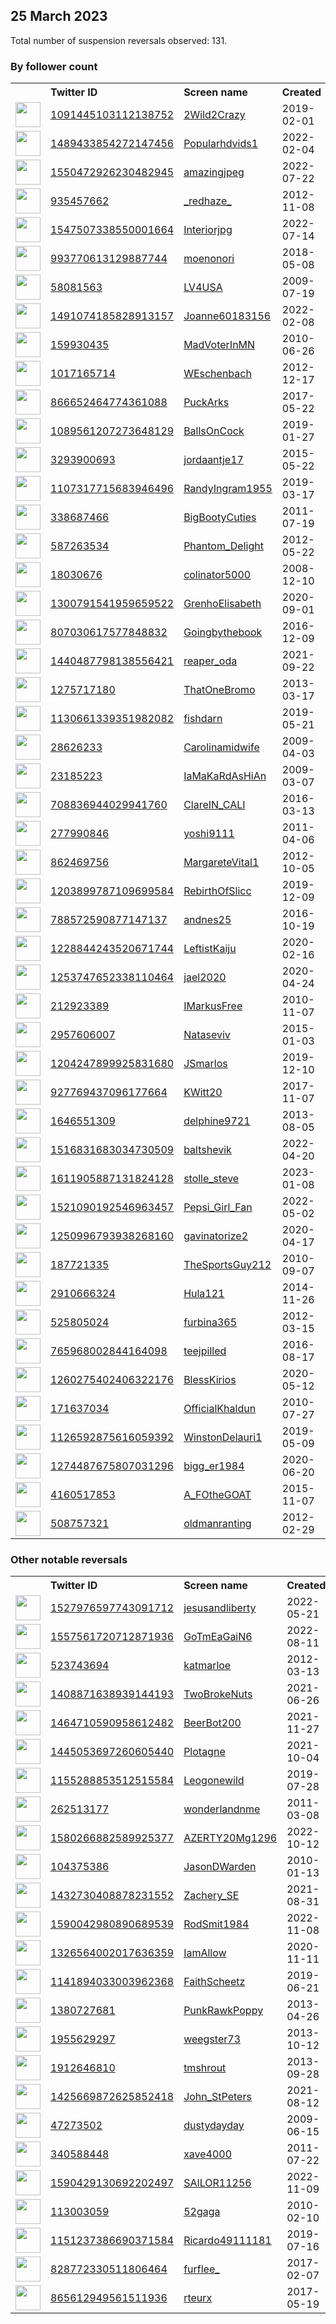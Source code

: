 
## 25 March 2023
Total number of suspension reversals observed: 131.

### By follower count
<table><tr><th></th><th align="left">Twitter ID</th><th align="left">Screen name</th>
<th align="left">Created</th><th align="left">Status</th><th align="left">Suspended</th><th align="left">Followers</th>
<tr><td><a href="https://pbs.twimg.com/profile_images/1563410708125007872/VLMs5556_normal.jpg"><img src="https://pbs.twimg.com/profile_images/1563410708125007872/VLMs5556_normal.jpg" width="40px" height="40px" align="center"/></a></td><td><a href="https://twitter.com/intent/user?user_id=1091445103112138752">1091445103112138752</a></td><td><a href="https://twitter.com/2Wild2Crazy">2Wild2Crazy</a></td><td>2019-02-01</td><td align="center"></td><td>2023-01-27</td><td>274044</td></tr>
<tr><td><a href="https://pbs.twimg.com/profile_images/1636804934351073280/kmnpXL89_normal.jpg"><img src="https://pbs.twimg.com/profile_images/1636804934351073280/kmnpXL89_normal.jpg" width="40px" height="40px" align="center"/></a></td><td><a href="https://twitter.com/intent/user?user_id=1489433854272147456">1489433854272147456</a></td><td><a href="https://twitter.com/Popularhdvids1">Popularhdvids1</a></td><td>2022-02-04</td><td align="center"></td><td>2023-02-03</td><td>267929</td></tr>
<tr><td><a href="https://pbs.twimg.com/profile_images/1568678438185365505/rKakvut3_normal.jpg"><img src="https://pbs.twimg.com/profile_images/1568678438185365505/rKakvut3_normal.jpg" width="40px" height="40px" align="center"/></a></td><td><a href="https://twitter.com/intent/user?user_id=1550472926230482945">1550472926230482945</a></td><td><a href="https://twitter.com/amazingjpeg">amazingjpeg</a></td><td>2022-07-22</td><td align="center"></td><td>2022-09-16</td><td>19196</td></tr>
<tr><td><a href="https://pbs.twimg.com/profile_images/615975624188952576/M2L9hGNP_normal.jpg"><img src="https://pbs.twimg.com/profile_images/615975624188952576/M2L9hGNP_normal.jpg" width="40px" height="40px" align="center"/></a></td><td><a href="https://twitter.com/intent/user?user_id=935457662">935457662</a></td><td><a href="https://twitter.com/_redhaze_">_redhaze_</a></td><td>2012-11-08</td><td align="center"></td><td></td><td>12338</td></tr>
<tr><td><a href="https://pbs.twimg.com/profile_images/1547627588553568259/mUgIjQZe_normal.jpg"><img src="https://pbs.twimg.com/profile_images/1547627588553568259/mUgIjQZe_normal.jpg" width="40px" height="40px" align="center"/></a></td><td><a href="https://twitter.com/intent/user?user_id=1547507338550001664">1547507338550001664</a></td><td><a href="https://twitter.com/Interiorjpg">Interiorjpg</a></td><td>2022-07-14</td><td align="center"></td><td>2022-09-10</td><td>11936</td></tr>
<tr><td><a href="https://pbs.twimg.com/profile_images/1264823539980480512/jk5-dbSg_normal.jpg"><img src="https://pbs.twimg.com/profile_images/1264823539980480512/jk5-dbSg_normal.jpg" width="40px" height="40px" align="center"/></a></td><td><a href="https://twitter.com/intent/user?user_id=993770613129887744">993770613129887744</a></td><td><a href="https://twitter.com/moenonori">moenonori</a></td><td>2018-05-08</td><td align="center"></td><td>2023-03-03</td><td>11461</td></tr>
<tr><td><a href="https://pbs.twimg.com/profile_images/1314235406972379137/R-x1gLK7_normal.jpg"><img src="https://pbs.twimg.com/profile_images/1314235406972379137/R-x1gLK7_normal.jpg" width="40px" height="40px" align="center"/></a></td><td><a href="https://twitter.com/intent/user?user_id=58081563">58081563</a></td><td><a href="https://twitter.com/LV4USA">LV4USA</a></td><td>2009-07-19</td><td align="center"></td><td></td><td>11103</td></tr>
<tr><td><a href="https://pbs.twimg.com/profile_images/1491075031157420034/j6TImwhB_normal.jpg"><img src="https://pbs.twimg.com/profile_images/1491075031157420034/j6TImwhB_normal.jpg" width="40px" height="40px" align="center"/></a></td><td><a href="https://twitter.com/intent/user?user_id=1491074185828913157">1491074185828913157</a></td><td><a href="https://twitter.com/Joanne60183156">Joanne60183156</a></td><td>2022-02-08</td><td align="center"></td><td>2022-06-07</td><td>10991</td></tr>
<tr><td><a href="https://pbs.twimg.com/profile_images/940622291133706240/kV_jYyK7_normal.jpg"><img src="https://pbs.twimg.com/profile_images/940622291133706240/kV_jYyK7_normal.jpg" width="40px" height="40px" align="center"/></a></td><td><a href="https://twitter.com/intent/user?user_id=159930435">159930435</a></td><td><a href="https://twitter.com/MadVoterInMN">MadVoterInMN</a></td><td>2010-06-26</td><td align="center"></td><td></td><td>9052</td></tr>
<tr><td><a href="https://pbs.twimg.com/profile_images/1241871078940495873/NEMMKHrt_normal.jpg"><img src="https://pbs.twimg.com/profile_images/1241871078940495873/NEMMKHrt_normal.jpg" width="40px" height="40px" align="center"/></a></td><td><a href="https://twitter.com/intent/user?user_id=1017165714">1017165714</a></td><td><a href="https://twitter.com/WEschenbach">WEschenbach</a></td><td>2012-12-17</td><td align="center"></td><td>2022-11-18</td><td>6364</td></tr>
<tr><td><a href="https://pbs.twimg.com/profile_images/1639387567597449218/zcFZ2d2L_normal.jpg"><img src="https://pbs.twimg.com/profile_images/1639387567597449218/zcFZ2d2L_normal.jpg" width="40px" height="40px" align="center"/></a></td><td><a href="https://twitter.com/intent/user?user_id=866652464774361088">866652464774361088</a></td><td><a href="https://twitter.com/PuckArks">PuckArks</a></td><td>2017-05-22</td><td align="center"></td><td></td><td>6213</td></tr>
<tr><td><a href="https://pbs.twimg.com/profile_images/1576773622554918912/0PyRBbFh_normal.jpg"><img src="https://pbs.twimg.com/profile_images/1576773622554918912/0PyRBbFh_normal.jpg" width="40px" height="40px" align="center"/></a></td><td><a href="https://twitter.com/intent/user?user_id=1089561207273648129">1089561207273648129</a></td><td><a href="https://twitter.com/BallsOnCock">BallsOnCock</a></td><td>2019-01-27</td><td align="center"></td><td>2022-10-29</td><td>4124</td></tr>
<tr><td><a href="https://pbs.twimg.com/profile_images/1639411999724433410/Jpe1rgnQ_normal.jpg"><img src="https://pbs.twimg.com/profile_images/1639411999724433410/Jpe1rgnQ_normal.jpg" width="40px" height="40px" align="center"/></a></td><td><a href="https://twitter.com/intent/user?user_id=3293900693">3293900693</a></td><td><a href="https://twitter.com/jordaantje17">jordaantje17</a></td><td>2015-05-22</td><td align="center"></td><td></td><td>4012</td></tr>
<tr><td><a href="https://pbs.twimg.com/profile_images/1639340953784680451/ywEdyEK4_normal.jpg"><img src="https://pbs.twimg.com/profile_images/1639340953784680451/ywEdyEK4_normal.jpg" width="40px" height="40px" align="center"/></a></td><td><a href="https://twitter.com/intent/user?user_id=1107317715683946496">1107317715683946496</a></td><td><a href="https://twitter.com/RandyIngram1955">RandyIngram1955</a></td><td>2019-03-17</td><td align="center"></td><td></td><td>3503</td></tr>
<tr><td><a href="https://abs.twimg.com/sticky/default_profile_images/default_profile_normal.png"><img src="https://abs.twimg.com/sticky/default_profile_images/default_profile_normal.png" width="40px" height="40px" align="center"/></a></td><td><a href="https://twitter.com/intent/user?user_id=338687466">338687466</a></td><td><a href="https://twitter.com/BigBootyCuties">BigBootyCuties</a></td><td>2011-07-19</td><td align="center"></td><td>2023-02-08</td><td>3498</td></tr>
<tr><td><a href="https://pbs.twimg.com/profile_images/781751604013740033/H_QtuSZq_normal.jpg"><img src="https://pbs.twimg.com/profile_images/781751604013740033/H_QtuSZq_normal.jpg" width="40px" height="40px" align="center"/></a></td><td><a href="https://twitter.com/intent/user?user_id=587263534">587263534</a></td><td><a href="https://twitter.com/Phantom_Delight">Phantom_Delight</a></td><td>2012-05-22</td><td align="center"></td><td>2022-11-27</td><td>3323</td></tr>
<tr><td><a href="https://pbs.twimg.com/profile_images/1354848252894404608/L5oiFPLg_normal.jpg"><img src="https://pbs.twimg.com/profile_images/1354848252894404608/L5oiFPLg_normal.jpg" width="40px" height="40px" align="center"/></a></td><td><a href="https://twitter.com/intent/user?user_id=18030676">18030676</a></td><td><a href="https://twitter.com/colinator5000">colinator5000</a></td><td>2008-12-10</td><td align="center"></td><td></td><td>3160</td></tr>
<tr><td><a href="https://pbs.twimg.com/profile_images/1559524233348231168/JMWFmGIv_normal.png"><img src="https://pbs.twimg.com/profile_images/1559524233348231168/JMWFmGIv_normal.png" width="40px" height="40px" align="center"/></a></td><td><a href="https://twitter.com/intent/user?user_id=1300791541959659522">1300791541959659522</a></td><td><a href="https://twitter.com/GrenhoElisabeth">GrenhoElisabeth</a></td><td>2020-09-01</td><td align="center"></td><td>2022-11-07</td><td>3033</td></tr>
<tr><td><a href="https://pbs.twimg.com/profile_images/1347664749308346376/jS93lNE3_normal.jpg"><img src="https://pbs.twimg.com/profile_images/1347664749308346376/jS93lNE3_normal.jpg" width="40px" height="40px" align="center"/></a></td><td><a href="https://twitter.com/intent/user?user_id=807030617577848832">807030617577848832</a></td><td><a href="https://twitter.com/Goingbythebook">Goingbythebook</a></td><td>2016-12-09</td><td align="center">🔒</td><td></td><td>2868</td></tr>
<tr><td><a href="https://pbs.twimg.com/profile_images/1440487929822924804/7KJ5uOFd_normal.png"><img src="https://pbs.twimg.com/profile_images/1440487929822924804/7KJ5uOFd_normal.png" width="40px" height="40px" align="center"/></a></td><td><a href="https://twitter.com/intent/user?user_id=1440487798138556421">1440487798138556421</a></td><td><a href="https://twitter.com/reaper_oda">reaper_oda</a></td><td>2021-09-22</td><td align="center"></td><td>2022-05-04</td><td>2559</td></tr>
<tr><td><a href="https://pbs.twimg.com/profile_images/1553210219718746112/R4qpzanL_normal.jpg"><img src="https://pbs.twimg.com/profile_images/1553210219718746112/R4qpzanL_normal.jpg" width="40px" height="40px" align="center"/></a></td><td><a href="https://twitter.com/intent/user?user_id=1275717180">1275717180</a></td><td><a href="https://twitter.com/ThatOneBromo">ThatOneBromo</a></td><td>2013-03-17</td><td align="center"></td><td>2023-02-04</td><td>2186</td></tr>
<tr><td><a href="https://pbs.twimg.com/profile_images/1639313001143582740/k8vSFh2N_normal.jpg"><img src="https://pbs.twimg.com/profile_images/1639313001143582740/k8vSFh2N_normal.jpg" width="40px" height="40px" align="center"/></a></td><td><a href="https://twitter.com/intent/user?user_id=1130661339351982082">1130661339351982082</a></td><td><a href="https://twitter.com/fishdarn">fishdarn</a></td><td>2019-05-21</td><td align="center"></td><td></td><td>1860</td></tr>
<tr><td><a href="https://pbs.twimg.com/profile_images/1099773053188431872/BAgSDIa1_normal.jpg"><img src="https://pbs.twimg.com/profile_images/1099773053188431872/BAgSDIa1_normal.jpg" width="40px" height="40px" align="center"/></a></td><td><a href="https://twitter.com/intent/user?user_id=28626233">28626233</a></td><td><a href="https://twitter.com/Carolinamidwife">Carolinamidwife</a></td><td>2009-04-03</td><td align="center"></td><td></td><td>1838</td></tr>
<tr><td><a href="https://pbs.twimg.com/profile_images/1088542640025419777/qTrFiGyd_normal.jpg"><img src="https://pbs.twimg.com/profile_images/1088542640025419777/qTrFiGyd_normal.jpg" width="40px" height="40px" align="center"/></a></td><td><a href="https://twitter.com/intent/user?user_id=23185223">23185223</a></td><td><a href="https://twitter.com/IaMaKaRdAsHiAn">IaMaKaRdAsHiAn</a></td><td>2009-03-07</td><td align="center">🔒</td><td>2023-02-04</td><td>1828</td></tr>
<tr><td><a href="https://pbs.twimg.com/profile_images/872681341300506624/561ETL9i_normal.jpg"><img src="https://pbs.twimg.com/profile_images/872681341300506624/561ETL9i_normal.jpg" width="40px" height="40px" align="center"/></a></td><td><a href="https://twitter.com/intent/user?user_id=708836944029941760">708836944029941760</a></td><td><a href="https://twitter.com/ClareIN_CALI">ClareIN_CALI</a></td><td>2016-03-13</td><td align="center"></td><td>2022-07-23</td><td>1666</td></tr>
<tr><td><a href="https://pbs.twimg.com/profile_images/1635564308968132608/l7H-4aQG_normal.jpg"><img src="https://pbs.twimg.com/profile_images/1635564308968132608/l7H-4aQG_normal.jpg" width="40px" height="40px" align="center"/></a></td><td><a href="https://twitter.com/intent/user?user_id=277990846">277990846</a></td><td><a href="https://twitter.com/yoshi9111">yoshi9111</a></td><td>2011-04-06</td><td align="center"></td><td>2023-03-17</td><td>1574</td></tr>
<tr><td><a href="https://pbs.twimg.com/profile_images/1529112582036013057/W9xZssV9_normal.jpg"><img src="https://pbs.twimg.com/profile_images/1529112582036013057/W9xZssV9_normal.jpg" width="40px" height="40px" align="center"/></a></td><td><a href="https://twitter.com/intent/user?user_id=862469756">862469756</a></td><td><a href="https://twitter.com/MargareteVital1">MargareteVital1</a></td><td>2012-10-05</td><td align="center"></td><td>2022-06-28</td><td>1500</td></tr>
<tr><td><a href="https://pbs.twimg.com/profile_images/1639449308385746945/UXM4E9bz_normal.jpg"><img src="https://pbs.twimg.com/profile_images/1639449308385746945/UXM4E9bz_normal.jpg" width="40px" height="40px" align="center"/></a></td><td><a href="https://twitter.com/intent/user?user_id=1203899787109699584">1203899787109699584</a></td><td><a href="https://twitter.com/RebirthOfSlicc">RebirthOfSlicc</a></td><td>2019-12-09</td><td align="center"></td><td></td><td>1479</td></tr>
<tr><td><a href="https://pbs.twimg.com/profile_images/1196865271790743553/5niTYIrP_normal.jpg"><img src="https://pbs.twimg.com/profile_images/1196865271790743553/5niTYIrP_normal.jpg" width="40px" height="40px" align="center"/></a></td><td><a href="https://twitter.com/intent/user?user_id=788572590877147137">788572590877147137</a></td><td><a href="https://twitter.com/andnes25">andnes25</a></td><td>2016-10-19</td><td align="center"></td><td></td><td>1392</td></tr>
<tr><td><a href="https://pbs.twimg.com/profile_images/1323384195138215936/uhwv2B-V_normal.jpg"><img src="https://pbs.twimg.com/profile_images/1323384195138215936/uhwv2B-V_normal.jpg" width="40px" height="40px" align="center"/></a></td><td><a href="https://twitter.com/intent/user?user_id=1228844243520671744">1228844243520671744</a></td><td><a href="https://twitter.com/LeftistKaiju">LeftistKaiju</a></td><td>2020-02-16</td><td align="center"></td><td></td><td>1387</td></tr>
<tr><td><a href="https://pbs.twimg.com/profile_images/1347344601976340487/dokiGEXc_normal.jpg"><img src="https://pbs.twimg.com/profile_images/1347344601976340487/dokiGEXc_normal.jpg" width="40px" height="40px" align="center"/></a></td><td><a href="https://twitter.com/intent/user?user_id=1253747652338110464">1253747652338110464</a></td><td><a href="https://twitter.com/jael2020">jael2020</a></td><td>2020-04-24</td><td align="center"></td><td></td><td>1334</td></tr>
<tr><td><a href="https://pbs.twimg.com/profile_images/1332784032086708225/vmN-CVNX_normal.jpg"><img src="https://pbs.twimg.com/profile_images/1332784032086708225/vmN-CVNX_normal.jpg" width="40px" height="40px" align="center"/></a></td><td><a href="https://twitter.com/intent/user?user_id=212923389">212923389</a></td><td><a href="https://twitter.com/IMarkusFree">IMarkusFree</a></td><td>2010-11-07</td><td align="center"></td><td></td><td>1296</td></tr>
<tr><td><a href="https://pbs.twimg.com/profile_images/1563228590254084100/nXvY_JEb_normal.jpg"><img src="https://pbs.twimg.com/profile_images/1563228590254084100/nXvY_JEb_normal.jpg" width="40px" height="40px" align="center"/></a></td><td><a href="https://twitter.com/intent/user?user_id=2957606007">2957606007</a></td><td><a href="https://twitter.com/Nataseviv">Nataseviv</a></td><td>2015-01-03</td><td align="center"></td><td>2022-10-18</td><td>1119</td></tr>
<tr><td><a href="https://pbs.twimg.com/profile_images/1355982270927155208/mjdoZVA9_normal.jpg"><img src="https://pbs.twimg.com/profile_images/1355982270927155208/mjdoZVA9_normal.jpg" width="40px" height="40px" align="center"/></a></td><td><a href="https://twitter.com/intent/user?user_id=1204247899925831680">1204247899925831680</a></td><td><a href="https://twitter.com/JSmarlos">JSmarlos</a></td><td>2019-12-10</td><td align="center"></td><td></td><td>1118</td></tr>
<tr><td><a href="https://pbs.twimg.com/profile_images/954497158501167104/RFW1yl9__normal.jpg"><img src="https://pbs.twimg.com/profile_images/954497158501167104/RFW1yl9__normal.jpg" width="40px" height="40px" align="center"/></a></td><td><a href="https://twitter.com/intent/user?user_id=927769437096177664">927769437096177664</a></td><td><a href="https://twitter.com/KWitt20">KWitt20</a></td><td>2017-11-07</td><td align="center">🔒</td><td></td><td>1109</td></tr>
<tr><td><a href="https://pbs.twimg.com/profile_images/1458854358590894084/DXkee3u-_normal.jpg"><img src="https://pbs.twimg.com/profile_images/1458854358590894084/DXkee3u-_normal.jpg" width="40px" height="40px" align="center"/></a></td><td><a href="https://twitter.com/intent/user?user_id=1646551309">1646551309</a></td><td><a href="https://twitter.com/delphine9721">delphine9721</a></td><td>2013-08-05</td><td align="center"></td><td>2022-11-09</td><td>1075</td></tr>
<tr><td><a href="https://pbs.twimg.com/profile_images/1542720090436665347/GY9xgqGt_normal.jpg"><img src="https://pbs.twimg.com/profile_images/1542720090436665347/GY9xgqGt_normal.jpg" width="40px" height="40px" align="center"/></a></td><td><a href="https://twitter.com/intent/user?user_id=1516831683034730509">1516831683034730509</a></td><td><a href="https://twitter.com/baltshevik">baltshevik</a></td><td>2022-04-20</td><td align="center"></td><td>2022-09-17</td><td>1069</td></tr>
<tr><td><a href="https://pbs.twimg.com/profile_images/1612255768803434500/qaCsOynO_normal.jpg"><img src="https://pbs.twimg.com/profile_images/1612255768803434500/qaCsOynO_normal.jpg" width="40px" height="40px" align="center"/></a></td><td><a href="https://twitter.com/intent/user?user_id=1611905887131824128">1611905887131824128</a></td><td><a href="https://twitter.com/stolle_steve">stolle_steve</a></td><td>2023-01-08</td><td align="center"></td><td>2023-03-20</td><td>1014</td></tr>
<tr><td><a href="https://pbs.twimg.com/profile_images/1570890939547148288/8LSxCJfM_normal.jpg"><img src="https://pbs.twimg.com/profile_images/1570890939547148288/8LSxCJfM_normal.jpg" width="40px" height="40px" align="center"/></a></td><td><a href="https://twitter.com/intent/user?user_id=1521090192546963457">1521090192546963457</a></td><td><a href="https://twitter.com/Pepsi_Girl_Fan">Pepsi_Girl_Fan</a></td><td>2022-05-02</td><td align="center"></td><td>2022-11-22</td><td>928</td></tr>
<tr><td><a href="https://pbs.twimg.com/profile_images/1597455915732680705/dGNsMeWU_normal.jpg"><img src="https://pbs.twimg.com/profile_images/1597455915732680705/dGNsMeWU_normal.jpg" width="40px" height="40px" align="center"/></a></td><td><a href="https://twitter.com/intent/user?user_id=1250996793938268160">1250996793938268160</a></td><td><a href="https://twitter.com/gavinatorize2">gavinatorize2</a></td><td>2020-04-17</td><td align="center"></td><td>2023-03-09</td><td>840</td></tr>
<tr><td><a href="https://pbs.twimg.com/profile_images/1330604796798246915/Ql79MOId_normal.jpg"><img src="https://pbs.twimg.com/profile_images/1330604796798246915/Ql79MOId_normal.jpg" width="40px" height="40px" align="center"/></a></td><td><a href="https://twitter.com/intent/user?user_id=187721335">187721335</a></td><td><a href="https://twitter.com/TheSportsGuy212">TheSportsGuy212</a></td><td>2010-09-07</td><td align="center"></td><td></td><td>826</td></tr>
<tr><td><a href="https://pbs.twimg.com/profile_images/1639605287622438912/HzDXMTEJ_normal.jpg"><img src="https://pbs.twimg.com/profile_images/1639605287622438912/HzDXMTEJ_normal.jpg" width="40px" height="40px" align="center"/></a></td><td><a href="https://twitter.com/intent/user?user_id=2910666324">2910666324</a></td><td><a href="https://twitter.com/Hula121">Hula121</a></td><td>2014-11-26</td><td align="center"></td><td></td><td>794</td></tr>
<tr><td><a href="https://pbs.twimg.com/profile_images/1509986947921588234/uh7L19OL_normal.jpg"><img src="https://pbs.twimg.com/profile_images/1509986947921588234/uh7L19OL_normal.jpg" width="40px" height="40px" align="center"/></a></td><td><a href="https://twitter.com/intent/user?user_id=525805024">525805024</a></td><td><a href="https://twitter.com/furbina365">furbina365</a></td><td>2012-03-15</td><td align="center"></td><td>2022-04-30</td><td>733</td></tr>
<tr><td><a href="https://pbs.twimg.com/profile_images/1639304843159322624/MRkCVHlP_normal.jpg"><img src="https://pbs.twimg.com/profile_images/1639304843159322624/MRkCVHlP_normal.jpg" width="40px" height="40px" align="center"/></a></td><td><a href="https://twitter.com/intent/user?user_id=765968002844164098">765968002844164098</a></td><td><a href="https://twitter.com/teejpilled">teejpilled</a></td><td>2016-08-17</td><td align="center">🔒</td><td></td><td>727</td></tr>
<tr><td><a href="https://pbs.twimg.com/profile_images/1639402296869109763/DnrGEuBF_normal.jpg"><img src="https://pbs.twimg.com/profile_images/1639402296869109763/DnrGEuBF_normal.jpg" width="40px" height="40px" align="center"/></a></td><td><a href="https://twitter.com/intent/user?user_id=1260275402406322176">1260275402406322176</a></td><td><a href="https://twitter.com/BlessKirios">BlessKirios</a></td><td>2020-05-12</td><td align="center"></td><td>2023-01-28</td><td>716</td></tr>
<tr><td><a href="https://pbs.twimg.com/profile_images/1163891279203356673/2y2fS08p_normal.jpg"><img src="https://pbs.twimg.com/profile_images/1163891279203356673/2y2fS08p_normal.jpg" width="40px" height="40px" align="center"/></a></td><td><a href="https://twitter.com/intent/user?user_id=171637034">171637034</a></td><td><a href="https://twitter.com/OfficialKhaldun">OfficialKhaldun</a></td><td>2010-07-27</td><td align="center"></td><td></td><td>694</td></tr>
<tr><td><a href="https://pbs.twimg.com/profile_images/1419435424754192385/GHltv6e8_normal.jpg"><img src="https://pbs.twimg.com/profile_images/1419435424754192385/GHltv6e8_normal.jpg" width="40px" height="40px" align="center"/></a></td><td><a href="https://twitter.com/intent/user?user_id=1126592875616059392">1126592875616059392</a></td><td><a href="https://twitter.com/WinstonDelauri1">WinstonDelauri1</a></td><td>2019-05-09</td><td align="center"></td><td>2023-03-18</td><td>663</td></tr>
<tr><td><a href="https://pbs.twimg.com/profile_images/1423995895784296448/d8lQ0kry_normal.jpg"><img src="https://pbs.twimg.com/profile_images/1423995895784296448/d8lQ0kry_normal.jpg" width="40px" height="40px" align="center"/></a></td><td><a href="https://twitter.com/intent/user?user_id=1274487675807031296">1274487675807031296</a></td><td><a href="https://twitter.com/bigg_er1984">bigg_er1984</a></td><td>2020-06-20</td><td align="center">🔒</td><td></td><td>595</td></tr>
<tr><td><a href="https://pbs.twimg.com/profile_images/1639460040267517953/Fz8qE5Nx_normal.jpg"><img src="https://pbs.twimg.com/profile_images/1639460040267517953/Fz8qE5Nx_normal.jpg" width="40px" height="40px" align="center"/></a></td><td><a href="https://twitter.com/intent/user?user_id=4160517853">4160517853</a></td><td><a href="https://twitter.com/A_FOtheGOAT">A_FOtheGOAT</a></td><td>2015-11-07</td><td align="center"></td><td>2022-11-08</td><td>592</td></tr>
<tr><td><a href="https://pbs.twimg.com/profile_images/1422301050439012353/q1-Si45C_normal.jpg"><img src="https://pbs.twimg.com/profile_images/1422301050439012353/q1-Si45C_normal.jpg" width="40px" height="40px" align="center"/></a></td><td><a href="https://twitter.com/intent/user?user_id=508757321">508757321</a></td><td><a href="https://twitter.com/oldmanranting">oldmanranting</a></td><td>2012-02-29</td><td align="center"></td><td>2022-08-13</td><td>591</td></tr>
</table>

### Other notable reversals
<table><tr><th></th><th align="left">Twitter ID</th><th align="left">Screen name</th>
<th align="left">Created</th><th align="left">Status</th><th align="left">Suspended</th><th align="left">Followers</th>
<tr><td><a href="https://pbs.twimg.com/profile_images/1556401624301637632/HIprp7ZS_normal.jpg"><img src="https://pbs.twimg.com/profile_images/1556401624301637632/HIprp7ZS_normal.jpg" width="40px" height="40px" align="center"/></a></td><td><a href="https://twitter.com/intent/user?user_id=1527976597743091712">1527976597743091712</a></td><td><a href="https://twitter.com/jesusandliberty">jesusandliberty</a></td><td>2022-05-21</td><td align="center"></td><td>2023-02-18</td><td>127</td></tr>
<tr><td><a href="https://pbs.twimg.com/profile_images/1586114713359990785/ckFnY8lM_normal.jpg"><img src="https://pbs.twimg.com/profile_images/1586114713359990785/ckFnY8lM_normal.jpg" width="40px" height="40px" align="center"/></a></td><td><a href="https://twitter.com/intent/user?user_id=1557561720712871936">1557561720712871936</a></td><td><a href="https://twitter.com/GoTmEaGaiN6">GoTmEaGaiN6</a></td><td>2022-08-11</td><td align="center"></td><td>2023-03-08</td><td>0</td></tr>
<tr><td><a href="https://pbs.twimg.com/profile_images/1639507724177395712/H1jOHJSv_normal.jpg"><img src="https://pbs.twimg.com/profile_images/1639507724177395712/H1jOHJSv_normal.jpg" width="40px" height="40px" align="center"/></a></td><td><a href="https://twitter.com/intent/user?user_id=523743694">523743694</a></td><td><a href="https://twitter.com/katmarloe">katmarloe</a></td><td>2012-03-13</td><td align="center"></td><td>2022-12-17</td><td>27</td></tr>
<tr><td><a href="https://pbs.twimg.com/profile_images/1591680150437040131/5tNnsnIf_normal.jpg"><img src="https://pbs.twimg.com/profile_images/1591680150437040131/5tNnsnIf_normal.jpg" width="40px" height="40px" align="center"/></a></td><td><a href="https://twitter.com/intent/user?user_id=1408871638939144193">1408871638939144193</a></td><td><a href="https://twitter.com/TwoBrokeNuts">TwoBrokeNuts</a></td><td>2021-06-26</td><td align="center"></td><td>2022-12-02</td><td>84</td></tr>
<tr><td><a href="https://pbs.twimg.com/profile_images/1464748307893346312/nirFaufE_normal.jpg"><img src="https://pbs.twimg.com/profile_images/1464748307893346312/nirFaufE_normal.jpg" width="40px" height="40px" align="center"/></a></td><td><a href="https://twitter.com/intent/user?user_id=1464710590958612482">1464710590958612482</a></td><td><a href="https://twitter.com/BeerBot200">BeerBot200</a></td><td>2021-11-27</td><td align="center"></td><td>2022-11-24</td><td>354</td></tr>
<tr><td><a href="https://pbs.twimg.com/profile_images/1513615767358816256/osyq6hx1_normal.jpg"><img src="https://pbs.twimg.com/profile_images/1513615767358816256/osyq6hx1_normal.jpg" width="40px" height="40px" align="center"/></a></td><td><a href="https://twitter.com/intent/user?user_id=1445053697260605440">1445053697260605440</a></td><td><a href="https://twitter.com/Plotagne">Plotagne</a></td><td>2021-10-04</td><td align="center"></td><td>2022-07-09</td><td>9</td></tr>
<tr><td><a href="https://pbs.twimg.com/profile_images/1417617439257370626/0JiRaL-8_normal.jpg"><img src="https://pbs.twimg.com/profile_images/1417617439257370626/0JiRaL-8_normal.jpg" width="40px" height="40px" align="center"/></a></td><td><a href="https://twitter.com/intent/user?user_id=1155288853512515584">1155288853512515584</a></td><td><a href="https://twitter.com/Leogonewild">Leogonewild</a></td><td>2019-07-28</td><td align="center"></td><td>2023-02-02</td><td>181</td></tr>
<tr><td><a href="https://pbs.twimg.com/profile_images/1628882975235665921/VH_R3ryX_normal.jpg"><img src="https://pbs.twimg.com/profile_images/1628882975235665921/VH_R3ryX_normal.jpg" width="40px" height="40px" align="center"/></a></td><td><a href="https://twitter.com/intent/user?user_id=262513177">262513177</a></td><td><a href="https://twitter.com/wonderlandnme">wonderlandnme</a></td><td>2011-03-08</td><td align="center"></td><td>2023-03-05</td><td>48</td></tr>
<tr><td><a href="https://pbs.twimg.com/profile_images/1588635572356218886/q3eRo5bc_normal.jpg"><img src="https://pbs.twimg.com/profile_images/1588635572356218886/q3eRo5bc_normal.jpg" width="40px" height="40px" align="center"/></a></td><td><a href="https://twitter.com/intent/user?user_id=1580266882589925377">1580266882589925377</a></td><td><a href="https://twitter.com/AZERTY20Mg1296">AZERTY20Mg1296</a></td><td>2022-10-12</td><td align="center"></td><td>2023-03-17</td><td>5</td></tr>
<tr><td><a href="https://pbs.twimg.com/profile_images/1206792831823691776/3FqzI1o7_normal.jpg"><img src="https://pbs.twimg.com/profile_images/1206792831823691776/3FqzI1o7_normal.jpg" width="40px" height="40px" align="center"/></a></td><td><a href="https://twitter.com/intent/user?user_id=104375386">104375386</a></td><td><a href="https://twitter.com/JasonDWarden">JasonDWarden</a></td><td>2010-01-13</td><td align="center"></td><td>2023-03-15</td><td>464</td></tr>
<tr><td><a href="https://pbs.twimg.com/profile_images/1638675099875266562/cAQX2bdd_normal.jpg"><img src="https://pbs.twimg.com/profile_images/1638675099875266562/cAQX2bdd_normal.jpg" width="40px" height="40px" align="center"/></a></td><td><a href="https://twitter.com/intent/user?user_id=1432730408878231552">1432730408878231552</a></td><td><a href="https://twitter.com/Zachery_SE">Zachery_SE</a></td><td>2021-08-31</td><td align="center">🔒</td><td>2023-02-16</td><td>83</td></tr>
<tr><td><a href="https://pbs.twimg.com/profile_images/1590065149796388871/nrUWECBR_normal.jpg"><img src="https://pbs.twimg.com/profile_images/1590065149796388871/nrUWECBR_normal.jpg" width="40px" height="40px" align="center"/></a></td><td><a href="https://twitter.com/intent/user?user_id=1590042980890689539">1590042980890689539</a></td><td><a href="https://twitter.com/RodSmit1984">RodSmit1984</a></td><td>2022-11-08</td><td align="center"></td><td>2022-11-30</td><td>3</td></tr>
<tr><td><a href="https://pbs.twimg.com/profile_images/1627735281356144641/NQpjsp83_normal.jpg"><img src="https://pbs.twimg.com/profile_images/1627735281356144641/NQpjsp83_normal.jpg" width="40px" height="40px" align="center"/></a></td><td><a href="https://twitter.com/intent/user?user_id=1326564002017636359">1326564002017636359</a></td><td><a href="https://twitter.com/IamAllow">IamAllow</a></td><td>2020-11-11</td><td align="center"></td><td>2023-03-09</td><td>270</td></tr>
<tr><td><a href="https://pbs.twimg.com/profile_images/1542754101343256576/sEkQymtu_normal.jpg"><img src="https://pbs.twimg.com/profile_images/1542754101343256576/sEkQymtu_normal.jpg" width="40px" height="40px" align="center"/></a></td><td><a href="https://twitter.com/intent/user?user_id=1141894033003962368">1141894033003962368</a></td><td><a href="https://twitter.com/FaithScheetz">FaithScheetz</a></td><td>2019-06-21</td><td align="center"></td><td>2022-08-06</td><td>320</td></tr>
<tr><td><a href="https://pbs.twimg.com/profile_images/1388313516398977026/4JdpXcMU_normal.jpg"><img src="https://pbs.twimg.com/profile_images/1388313516398977026/4JdpXcMU_normal.jpg" width="40px" height="40px" align="center"/></a></td><td><a href="https://twitter.com/intent/user?user_id=1380727681">1380727681</a></td><td><a href="https://twitter.com/PunkRawkPoppy">PunkRawkPoppy</a></td><td>2013-04-26</td><td align="center"></td><td>2023-03-02</td><td>22</td></tr>
<tr><td><a href="https://pbs.twimg.com/profile_images/1457407509136699392/AiHwLvsa_normal.jpg"><img src="https://pbs.twimg.com/profile_images/1457407509136699392/AiHwLvsa_normal.jpg" width="40px" height="40px" align="center"/></a></td><td><a href="https://twitter.com/intent/user?user_id=1955629297">1955629297</a></td><td><a href="https://twitter.com/weegster73">weegster73</a></td><td>2013-10-12</td><td align="center"></td><td>2023-03-15</td><td>148</td></tr>
<tr><td><a href="https://pbs.twimg.com/profile_images/911196341564354560/ECmOpXTi_normal.jpg"><img src="https://pbs.twimg.com/profile_images/911196341564354560/ECmOpXTi_normal.jpg" width="40px" height="40px" align="center"/></a></td><td><a href="https://twitter.com/intent/user?user_id=1912646810">1912646810</a></td><td><a href="https://twitter.com/tmshrout">tmshrout</a></td><td>2013-09-28</td><td align="center"></td><td>2022-07-28</td><td>519</td></tr>
<tr><td><a href="https://pbs.twimg.com/profile_images/1469143926477099008/zAve57_J_normal.jpg"><img src="https://pbs.twimg.com/profile_images/1469143926477099008/zAve57_J_normal.jpg" width="40px" height="40px" align="center"/></a></td><td><a href="https://twitter.com/intent/user?user_id=1425669872625852418">1425669872625852418</a></td><td><a href="https://twitter.com/John_StPeters">John_StPeters</a></td><td>2021-08-12</td><td align="center"></td><td>2022-09-05</td><td>216</td></tr>
<tr><td><a href="https://pbs.twimg.com/profile_images/1632569861774753793/xiW--WcN_normal.jpg"><img src="https://pbs.twimg.com/profile_images/1632569861774753793/xiW--WcN_normal.jpg" width="40px" height="40px" align="center"/></a></td><td><a href="https://twitter.com/intent/user?user_id=47273502">47273502</a></td><td><a href="https://twitter.com/dustydayday">dustydayday</a></td><td>2009-06-15</td><td align="center"></td><td>2023-03-06</td><td>96</td></tr>
<tr><td><a href="https://abs.twimg.com/sticky/default_profile_images/default_profile_normal.png"><img src="https://abs.twimg.com/sticky/default_profile_images/default_profile_normal.png" width="40px" height="40px" align="center"/></a></td><td><a href="https://twitter.com/intent/user?user_id=340588448">340588448</a></td><td><a href="https://twitter.com/xave4000">xave4000</a></td><td>2011-07-22</td><td align="center"></td><td>2022-11-17</td><td>7</td></tr>
<tr><td><a href="https://pbs.twimg.com/profile_images/1591820287858843648/-4K92zZr_normal.jpg"><img src="https://pbs.twimg.com/profile_images/1591820287858843648/-4K92zZr_normal.jpg" width="40px" height="40px" align="center"/></a></td><td><a href="https://twitter.com/intent/user?user_id=1590429130692202497">1590429130692202497</a></td><td><a href="https://twitter.com/SAILOR11256">SAILOR11256</a></td><td>2022-11-09</td><td align="center"></td><td>2023-01-16</td><td>0</td></tr>
<tr><td><a href="https://pbs.twimg.com/profile_images/1568348102536355841/BHLFenaX_normal.jpg"><img src="https://pbs.twimg.com/profile_images/1568348102536355841/BHLFenaX_normal.jpg" width="40px" height="40px" align="center"/></a></td><td><a href="https://twitter.com/intent/user?user_id=113003059">113003059</a></td><td><a href="https://twitter.com/52gaga">52gaga</a></td><td>2010-02-10</td><td align="center"></td><td>2022-12-04</td><td>461</td></tr>
<tr><td><a href="https://pbs.twimg.com/profile_images/1243432145604968448/Ee-O34df_normal.jpg"><img src="https://pbs.twimg.com/profile_images/1243432145604968448/Ee-O34df_normal.jpg" width="40px" height="40px" align="center"/></a></td><td><a href="https://twitter.com/intent/user?user_id=1151237386690371584">1151237386690371584</a></td><td><a href="https://twitter.com/Ricardo49111181">Ricardo49111181</a></td><td>2019-07-16</td><td align="center"></td><td>2023-02-12</td><td>240</td></tr>
<tr><td><a href="https://pbs.twimg.com/profile_images/828773826968248323/4YKFV4WA_normal.jpg"><img src="https://pbs.twimg.com/profile_images/828773826968248323/4YKFV4WA_normal.jpg" width="40px" height="40px" align="center"/></a></td><td><a href="https://twitter.com/intent/user?user_id=828772330511806464">828772330511806464</a></td><td><a href="https://twitter.com/furflee_">furflee_</a></td><td>2017-02-07</td><td align="center"></td><td>2023-02-12</td><td>148</td></tr>
<tr><td><a href="https://pbs.twimg.com/profile_images/1029073470938906625/WQ-ydbEx_normal.jpg"><img src="https://pbs.twimg.com/profile_images/1029073470938906625/WQ-ydbEx_normal.jpg" width="40px" height="40px" align="center"/></a></td><td><a href="https://twitter.com/intent/user?user_id=865612949561511936">865612949561511936</a></td><td><a href="https://twitter.com/rteurx">rteurx</a></td><td>2017-05-19</td><td align="center">🔒</td><td>2023-02-08</td><td>33</td></tr>
</table>
